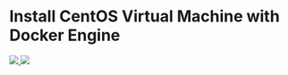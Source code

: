 ﻿# Install CentOS Virtual Machine with Docker Engine

<a href="https://portal.azure.com/#create/Microsoft.Template/uri/https%3A%2F%2Fraw.githubusercontent.com%2Fmatiasma%2Fdocker%2Fmaster%2FDockerCentOS%2Fazuredeploy.json" target="_blank">
    <img src="http://azuredeploy.net/deploybutton.png"/>
</a>
<a href="http://armviz.io/#/?load=https%3A%2F%2Fraw.githubusercontent.com%2Fmatiasma%2Fdocker%2Fmaster%2FDockerCentOS%2Fazuredeploy.json" target="_blank">
    <img src="http://armviz.io/visualizebutton.png"/>
</a>